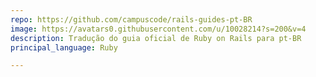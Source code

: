 ```yaml
---
repo: https://github.com/campuscode/rails-guides-pt-BR
image: https://avatars0.githubusercontent.com/u/10028214?s=200&v=4
description: Tradução do guia oficial de Ruby on Rails para pt-BR
principal_language: Ruby

---
```

